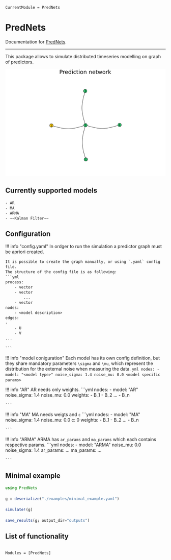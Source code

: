 ```@meta
CurrentModule = PredNets
```

# PredNets

Documentation for [PredNets](https://github.com/Eldeeqq/PredNets.jl).

--- 
This package allows to simulate distributed timeseries modelling on graph of 
predictors.

![graph](assets/graph.png)
## Currently supported models
```MD
- AR
- MA
- ARMA
- ~~Kalman Filter~~
```
## Configuration
!!! info "config.yaml"
    In ordger to run the simulation a predictor graph must be apriori created.
    
    It is possible to create the graph manually, or using `.yaml` config file.
    The structure of the config file is as following:
    ```yml
    process:
        - vector
        - vector
            ...
        - vector
    nodes:
        - <model description>
    edges:
    -
        - U
        - V
    ...

    ```

!!! info "model coniguration"
    Each model has its own config definition, but they share mandatory parameters
    ``\sigma`` and ``\mu``, which represent the distribution for the external noise 
    when measuring the data.
     ```yml
    nodes:
        - model: "<model type>"
            noise_sigma: 1.4
            noise_mu: 0.0
            <model specific params>
    ```


!!! info "AR"
    AR needs only weights.
     ```yml
    nodes:
        - model: "AR"
            noise_sigma: 1.4
            noise_mu: 0.0
            weights:
                - B_1
                - B_2
                ...
                - B_n

    ```

!!! info "MA"
    MA needs weigts and `c`
     ```yml
    nodes:
        - model: "MA"
            noise_sigma: 1.4
            noise_mu: 0.0
            c: 0
            weights:
                - B_1
                - B_2
                ...
                - B_n

    ```

!!! info "ARMA"
    ARMA has `ar_params` and `ma_params` which each contains respective params.
     ```yml
    nodes:
        - model: "ARMA"
            noise_mu: 0.0
            noise_sigma: 1.4
            ar_params: ...
            ma_params: ...

    ```

## Minimal example
```julia
using PredNets

g = deserialize("./examples/minimal_example.yaml")

simulate!(g)

save_results(g; output_dir="outputs")
```
## List of functionality
```@index
```

```@autodocs
Modules = [PredNets]
```
